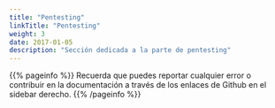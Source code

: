 ```yaml
---
title: "Pentesting"
linkTitle: "Pentesting"
weight: 3
date: 2017-01-05
description: "Sección dedicada a la parte de pentesting"
---
```


{{% pageinfo %}}
Recuerda que puedes reportar cualquier error o contribuir en la documentación a través de los enlaces de Github en el sidebar derecho.
{{% /pageinfo %}}

